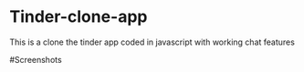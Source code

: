 # Tinder-clone-app
This is a clone the tinder app coded in javascript with working chat features

#Screenshots
